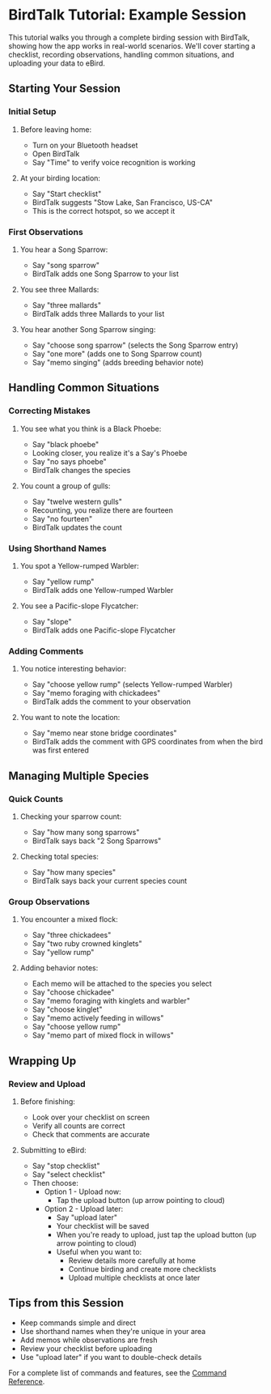 # BirdTalk Tutorial: Example Session

This tutorial walks you through a complete birding session with BirdTalk, showing how the app works in real-world scenarios. We'll cover starting a checklist, recording observations, handling common situations, and uploading your data to eBird.

## Starting Your Session

### Initial Setup
1. Before leaving home:
    - Turn on your Bluetooth headset
    - Open BirdTalk
    - Say "Time" to verify voice recognition is working

2. At your birding location:
    - Say "Start checklist"
    - BirdTalk suggests "Stow Lake, San Francisco, US-CA"
    - This is the correct hotspot, so we accept it

### First Observations
1. You hear a Song Sparrow:
    - Say "song sparrow"
    - BirdTalk adds one Song Sparrow to your list

2. You see three Mallards:
    - Say "three mallards"
    - BirdTalk adds three Mallards to your list

3. You hear another Song Sparrow singing:
    - Say "choose song sparrow" (selects the Song Sparrow entry)
    - Say "one more" (adds one to Song Sparrow count)
    - Say "memo singing" (adds breeding behavior note)

## Handling Common Situations

### Correcting Mistakes
1. You see what you think is a Black Phoebe:
    - Say "black phoebe"
    - Looking closer, you realize it's a Say's Phoebe
    - Say "no says phoebe"
    - BirdTalk changes the species

2. You count a group of gulls:
    - Say "twelve western gulls"
    - Recounting, you realize there are fourteen
    - Say "no fourteen"
    - BirdTalk updates the count

### Using Shorthand Names
1. You spot a Yellow-rumped Warbler:
    - Say "yellow rump"
    - BirdTalk adds one Yellow-rumped Warbler

2. You see a Pacific-slope Flycatcher:
    - Say "slope"
    - BirdTalk adds one Pacific-slope Flycatcher

### Adding Comments
1. You notice interesting behavior:
    - Say "choose yellow rump" (selects Yellow-rumped Warbler)
    - Say "memo foraging with chickadees"
    - BirdTalk adds the comment to your observation

2. You want to note the location:
    - Say "memo near stone bridge coordinates"
    - BirdTalk adds the comment with GPS coordinates from when the bird was first entered

## Managing Multiple Species

### Quick Counts
1. Checking your sparrow count:
    - Say "how many song sparrows"
    - BirdTalk says back "2 Song Sparrows"

2. Checking total species:
    - Say "how many species"
    - BirdTalk says back your current species count

### Group Observations
1. You encounter a mixed flock:
    - Say "three chickadees"
    - Say "two ruby crowned kinglets"
    - Say "yellow rump"

2. Adding behavior notes:
    - Each memo will be attached to the species you select
    - Say "choose chickadee"
    - Say "memo foraging with kinglets and warbler"
    - Say "choose kinglet"
    - Say "memo actively feeding in willows"
    - Say "choose yellow rump"
    - Say "memo part of mixed flock in willows"

## Wrapping Up

### Review and Upload
1. Before finishing:
    - Look over your checklist on screen
    - Verify all counts are correct
    - Check that comments are accurate

2. Submitting to eBird:
    - Say "stop checklist"
    - Say "select checklist"
    - Then choose:
        - Option 1 - Upload now:
            - Tap the upload button (up arrow pointing to cloud)
        - Option 2 - Upload later:
            - Say "upload later"
            - Your checklist will be saved
            - When you're ready to upload, just tap the upload button (up arrow pointing to cloud)
            - Useful when you want to:
                - Review details more carefully at home
                - Continue birding and create more checklists
                - Upload multiple checklists at once later

## Tips from this Session

- Keep commands simple and direct
- Use shorthand names when they're unique in your area
- Add memos while observations are fresh
- Review your checklist before uploading
- Use "upload later" if you want to double-check details

For a complete list of commands and features, see the [Command Reference](../commands/reference.md).
